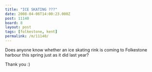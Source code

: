 ```yaml
---
title: "ICE SKATING ???"
date: 2008-04-06T14:00:23.000Z
post: 11140
board: 8
layout: post
tags: [folkestone, kent]
permalink: /m/11140/
---
```

Does anyone know whether an ice skating rink is coming to Folkestone harbour this spring just as it did last year?

Thank you :)
